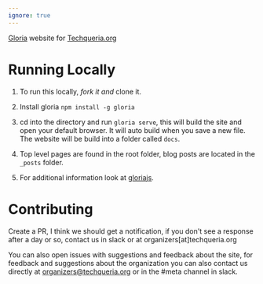 ```yaml
---
ignore: true
---
```


[Gloria](https://gloriajs.com/) website for [Techqueria.org](http://techqueria.org/)

# Running Locally

1. To run this locally, _fork it and_ clone it.

2. Install gloria `npm install -g gloria`

3. cd into the directory and run `gloria serve`, this will build
the site and open your default browser. It will auto build when you
save a new file. The website will be build into a folder called `docs`.

4. Top level pages are found in the root folder, blog posts are located
in the `_posts` folder.

5. For additional information look at [gloriajs](https://gloriajs.com).

# Contributing

Create a PR, I think we should get a notification, if you don't see a response
after a day or so, contact us in slack or at organizers[at]techqueria.org

You can also open issues with suggestions and feedback about the site, for feedback
and suggestions about the organization you can also contact us directly at
organizers@techqueria.org or in the #meta channel in slack.

